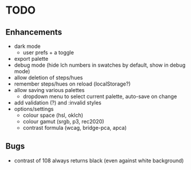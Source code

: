 # TODO

## Enhancements
- dark mode
  - user prefs + a toggle
- export palette
- debug mode (hide lch numbers in swatches by default, show in debug mode)
- allow deletion of steps/hues
- remember steps/hues on reload (localStorage?)
- allow saving various palettes
  - dropdown menu to select current palette, auto-save on change
- add validation (?) and :invalid styles
- options/settings
  - colour space (hsl, oklch)
  - colour gamut (srgb, p3, rec2020)
  - contrast formula (wcag, bridge-pca, apca)

## Bugs
- contrast of 108 always returns black (even against white background)
